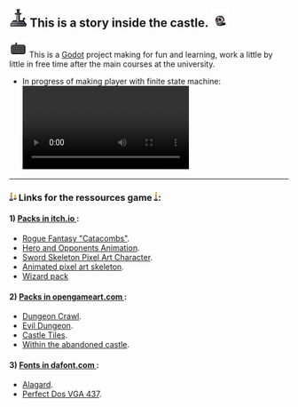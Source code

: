 
## ![ale text](assets/world/decorate/statue_sword.png) This is a story inside the castle. ![alt text](murray.png)


![alt text](assets/gui/keyboard.png) This is a [Godot](https://godotengine.org/) project making for fun and learning, work a little by little in free time after the main courses at the university.

- In progress of making player with finite state machine:
![alt text](Screencast.mp4)

-----------------------------------------------------------------------------------------
### ![alt text](assets/world/decorate/candle/candleB_04.png) Links for the ressources game ![alt text](assets/world/decorate/candle/candleA_03.png): 

#### 1) <ins> **Packs in [itch.io](https://itch.io/)** </ins>:
- [Rogue Fantasy "Catacombs"](https://itch.io/queue/c/2326617/pixel-pack?game_id=603480).
- [Hero and Opponents Animation](https://itch.io/queue/c/2326617/pixel-pack?game_id=377218).
- [Sword Skeleton Pixel Art Character](https://itch.io/queue/c/2326617/pixel-pack?game_id=567091).
- [Animated pixel art skeleton](https://itch.io/queue/c/2326617/pixel-pack?game_id=914648).
- [Wizard pack](https://luizmelo.itch.io/wizard-pack)



#### 2) <ins> **Packs in [opengameart.com](https://opengameart.org/)** </ins>:
- [Dungeon Crawl](https://opengameart.org/content/dungeon-crawl-32x32-tiles).
- [Evil Dungeon](https://opengameart.org/content/evil-dungeon-asset-pack).
- [Castle Tiles](https://opengameart.org/content/castle-tiles-for-rpgs).
- [Within the abandoned castle](https://opengameart.org/content/within-the-abandoned-castle).



#### 3) <ins> **Fonts in [dafont.com](https://www.dafont.com/bitmap.php)** </ins>:
- [Alagard](https://www.dafont.com/alagard.font).
- [Perfect Dos VGA 437](https://www.dafont.com/perfect-dos-vga-437.font).

